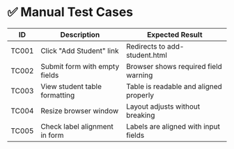 # ✅ Manual Test Cases

| ID     | Description                          | Expected Result                          |
|--------|--------------------------------------|------------------------------------------|
| TC001  | Click "Add Student" link             | Redirects to add-student.html            |
| TC002  | Submit form with empty fields        | Browser shows required field warning     |
| TC003  | View student table formatting        | Table is readable and aligned properly   |
| TC004  | Resize browser window                | Layout adjusts without breaking          |
| TC005  | Check label alignment in form        | Labels are aligned with input fields     |
